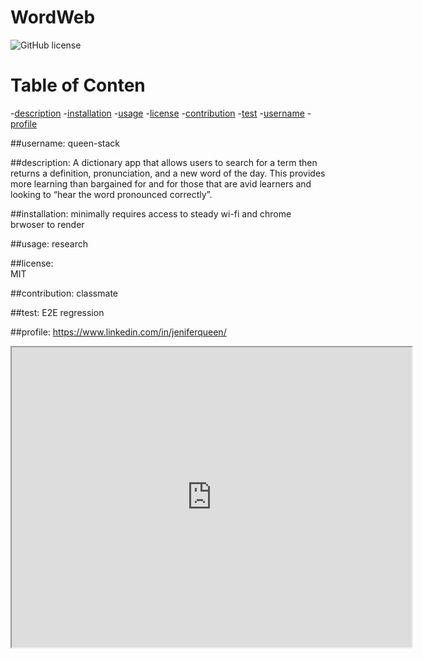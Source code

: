 # WordWeb
![GitHub license](https://img.shields.io/badge/license-MIT-purple.svg)

# Table of Conten
-[description](#description)
-[installation](#installation)
-[usage](#usage)
-[license](#license)
-[contribution](#contribution)
-[test](#test)
-[username](#username)
-[profile](#profile)
        
 ##username:
   queen-stack
        
 ##description:
     A dictionary app that allows users to search for a term then returns a definition, pronunciation, and a new word of the day. This provides more learning than bargained for and for those that are avid learners and looking to “hear the word pronounced correctly”.
       
 ##installation:
  minimally requires access to steady wi-fi and chrome brwoser to render
        
 ##usage:
 research
        
 ##license:       
  MIT 
        
 ##contribution:
  classmate
        
 ##test:
  E2E regression
              
  ##profile:
  https://www.linkedin.com/in/jeniferqueen/
        
  <iframe src="https://drive.google.com/file/d/1fNUabBJxFN3zKhaQYIqOzxMR8aEVB4KZ/preview" width="640" height="480"></iframe>
